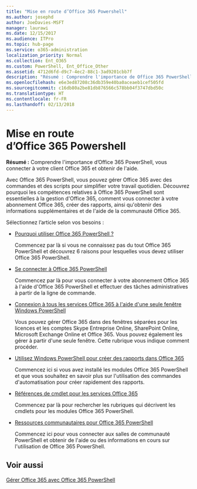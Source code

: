 ```yaml
---
title: "Mise en route d’Office 365 Powershell"
ms.author: josephd
author: JoeDavies-MSFT
manager: laurawi
ms.date: 12/15/2017
ms.audience: ITPro
ms.topic: hub-page
ms.service: o365-administration
localization_priority: Normal
ms.collection: Ent_O365
ms.custom: PowerShell, Ent_Office_Other
ms.assetid: 4712d6fd-d9c7-4ec2-88c1-3ad9201cbb7f
description: "Résumé : Comprendre l'importance de Office 365 PowerShell, vous connecter à votre client Office 365 et obtenir de l'aide."
ms.openlocfilehash: e6e3ed87208c36db359e40ba0aceaeb1cef505fd
ms.sourcegitcommit: c16db80a2be81db876566c578bb04f3747dbd50c
ms.translationtype: HT
ms.contentlocale: fr-FR
ms.lasthandoff: 02/13/2018
---
```

# <a name="getting-started-with-office-365-powershell"></a>Mise en route d’Office 365 Powershell

 **Résumé :** Comprendre l'importance d’Office 365 PowerShell, vous connecter à votre client Office 365 et obtenir de l'aide.
  
Avec Office 365 PowerShell, vous pouvez gérer Office 365 avec des commandes et des scripts pour simplifier votre travail quotidien. Découvrez pourquoi les compétences relatives à Office 365 PowerShell sont essentielles à la gestion d'Office 365, comment vous connecter à votre abonnement Office 365, créer des rapports, ainsi qu'obtenir des informations supplémentaires et de l'aide de la communauté Office 365.
  
Sélectionnez l’article selon vos besoins :
  
- [Pourquoi utiliser Office 365 PowerShell ?](why-you-need-to-use-office-365-powershell.md)
    
    Commencez par là si vous ne connaissez pas du tout Office 365 PowerShell et découvrez 6 raisons pour lesquelles vous devez utiliser Office 365 PowerShell. 
    
- [Se connecter à Office 365 PowerShell](connect-to-office-365-powershell.md)
    
    Commencez par là pour vous connecter à votre abonnement Office 365 à l'aide d'Office 365 PowerShell et effectuer des tâches administratives à partir de la ligne de commande.
    
- [Connexion à tous les services Office 365 à l'aide d'une seule fenêtre Windows PowerShell](connect-to-all-office-365-services-in-a-single-windows-powershell-window.md)
    
    Vous pouvez gérer Office 365 dans des fenêtres séparées pour les licences et les comptes Skype Entreprise Online, SharePoint Online, Microsoft Exchange Online et Office 365. Vous pouvez également les gérer à partir d'une seule fenêtre. Cette rubrique vous indique comment procéder.
    
- [Utilisez Windows PowerShell pour créer des rapports dans Office 365](use-windows-powershell-to-create-reports-in-office-365.md)
    
    Commencez ici si vous avez installé les modules Office 365 PowerShell et que vous souhaitez en savoir plus sur l'utilisation des commandes d'automatisation pour créer rapidement des rapports. 
    
- [Références de cmdlet pour les services Office 365](cmdlet-references-for-office-365-services.md)
    
    Commencez par là pour rechercher les rubriques qui décrivent les cmdlets pour les modules Office 365 PowerShell.
    
- [Ressources communautaires pour Office 365 PowerShell](office-365-powershell-community-resources.md)
    
    Commencez ici pour vous connecter aux salles de communauté PowerShell et obtenir de l'aide ou des informations en cours sur l'utilisation de Office 365 PowerShell.
    
## <a name="see-also"></a>Voir aussi

#### 

[Gérer Office 365 avec Office 365 PowerShell](manage-office-365-with-office-365-powershell.md)

